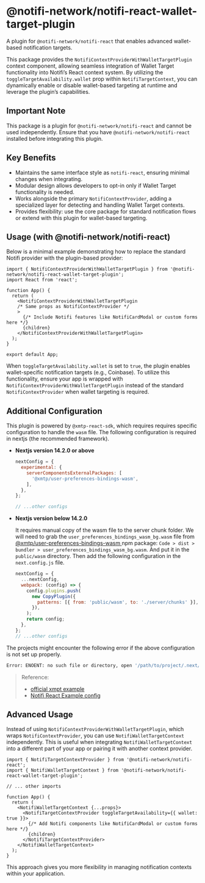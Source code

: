 # @notifi-network/notifi-react-wallet-target-plugin

A plugin for `@notifi-network/notifi-react` that enables advanced wallet-based notification targets.

This package provides the `NotifiContextProviderWithWalletTargetPlugin` context component, allowing seamless integration of Wallet Target functionality into Notifi’s React context system. By utilizing the `toggleTargetAvailability.wallet` prop within `NotifiTargetContext`, you can dynamically enable or disable wallet-based targeting at runtime and leverage the plugin’s capabilities.

## Important Note

This package is a plugin for `@notifi-network/notifi-react` and cannot be used independently. Ensure that you have `@notifi-network/notifi-react` installed before integrating this plugin.

## Key Benefits

- Maintains the same interface style as `notifi-react`, ensuring minimal changes when integrating.
- Modular design allows developers to opt-in only if Wallet Target functionality is needed.
- Works alongside the primary `NotifiContextProvider`, adding a specialized layer for detecting and handling Wallet Target contexts.
- Provides flexibility: use the core package for standard notification flows or extend with this plugin for wallet-based targeting.

## Usage (with @notifi-network/notifi-react)

Below is a minimal example demonstrating how to replace the standard Notifi provider with the plugin-based provider:

```tsx
import { NotifiContextProviderWithWalletTargetPlugin } from '@notifi-network/notifi-react-wallet-target-plugin';
import React from 'react';

function App() {
  return (
    <NotifiContextProviderWithWalletTargetPlugin
    /* Same props as NotifiContextProvider */
    >
      {/* Include Notifi features like NotifiCardModal or custom forms here */}
      {children}
    </NotifiContextProviderWithWalletTargetPlugin>
  );
}

export default App;
```

When `toggleTargetAvailability.wallet` is set to `true`, the plugin enables wallet-specific notification targets (e.g., Coinbase). To utilize this functionality, ensure your app is wrapped with `NotifiContextProviderWithWalletTargetPlugin` instead of the standard `NotifiContextProvider` when wallet targeting is required.

## Additional Configuration

This plugin is powered by `@xmtp-react-sdk`, which requires requires specific configuration to handle the `wasm` file.
The following configuration is required in nextjs (the recommended framework).

- **Nextjs version 14.2.0 or above**

  ```js
  nextConfig = {
    experimental: {
      serverComponentsExternalPackages: [
        '@xmtp/user-preferences-bindings-wasm',
      ],
    },
  };

  // ...other configs
  ```

- **Nextjs version below 14.2.0**

  It requires manual copy of the wasm file to the server chunk folder. We will need to grab the `user_preferences_bindings_wasm_bg.wasm` file from [@xmtp/user-preferences-bindings-wasm
  ](https://www.npmjs.com/package/@xmtp/user-preferences-bindings-wasm) npm package: `Code > dist > bundler > user_preferences_bindings_wasm_bg.wasm`. And put it in the `public/wasm` directory. Then add the following configuration in the `next.config.js` file.

  ```js
  nextConfig = {
    ...nextConfig,
    webpack: (config) => {
      config.plugins.push(
        new CopyPlugin({
          patterns: [{ from: 'public/wasm', to: './server/chunks' }],
        }),
      );
      return config;
    },
  };
  // ...other configs
  ```

The projects might encounter the following error if the above configuration is not set up properly.

```bash
Error: ENOENT: no such file or directory, open '/path/to/project/.next/server/vendor-chunks/user_preferences_bindings_wasm_bg.wasm'
```

> Reference:
>
> - [official xmpt example](https://github.com/xmtp/xmtp-web/blob/main/examples/nextjs/next.config.mjs)
> - [Notifi React Example config](https://github.com/notifi-network/notifi-sdk-ts/blob/main/packages/notifi-react-example-v2/next.config.mjs)

## Advanced Usage

Instead of using `NotifiContextProviderWithWalletTargetPlugin`, which wraps `NotifiContextProvider`, you can use `NotifiWalletTargetContext` independently. This is useful when integrating `NotifiWalletTargetContext` into a different part of your app or pairing it with another context provider.

```tsx
import { NotifiTargetContextProvider } from '@notifi-network/notifi-react';
import { NotifiWalletTargetContext } from '@notifi-network/notifi-react-wallet-target-plugin';

// ... other imports

function App() {
  return (
    <NotifiWalletTargetContext {...props}>
      <NotifiTargetContextProvider toggleTargetAvailability={{ wallet: true }}>
        {/* Add Notifi components like NotifiCardModal or custom forms here */}
        {children}
      </NotifiTargetContextProvider>
    </NotifiWalletTargetContext>
  );
}
```

This approach gives you more flexibility in managing notification contexts within your application.
